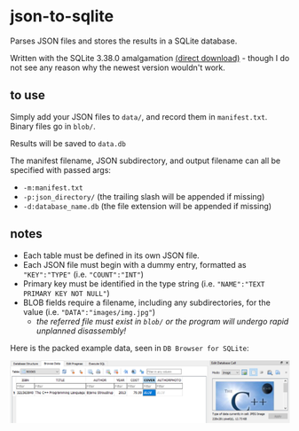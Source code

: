 # json-to-sqlite
Parses JSON files and stores the results in a SQLite database.

Written with the SQLite 3.38.0 amalgamation [(direct download)](https://www.sqlite.org/2022/sqlite-amalgamation-3380000.zip)  - though I do not see any reason why the newest version wouldn't work.

## to use

Simply add your JSON files to `data/`, and record them in `manifest.txt`. Binary files go in `blob/`.

Results will be saved to `data.db`

The manifest filename, JSON subdirectory, and output filename can all be specified with passed args:
- `-m:manifest.txt`
- `-p:json_directory/` (the trailing slash will be appended if missing)
- `-d:database_name.db` (the file extension will be appended if missing)

## notes

- Each table must be defined in its own JSON file.
- Each JSON file must begin with a dummy entry, formatted as `"KEY":"TYPE"` (i.e. `"COUNT":"INT"`)
- Primary key must be identified in the type string (i.e. `"NAME":"TEXT PRIMARY KEY NOT NULL"`)
- BLOB fields require a filename, including any subdirectories, for the value (i.e. `"DATA":"images/img.jpg"`)
	- *the referred file must exist in `blob/` or the program will undergo rapid unplanned disassembly!*

Here is the packed example data, seen in `DB Browser for SQLite`:

![a screenshot from DB Browser, showing a single entry in a BOOKS table which matches the data found in example.json](https://github.com/surfactants/json-to-sqlite/blob/main/example.png)
